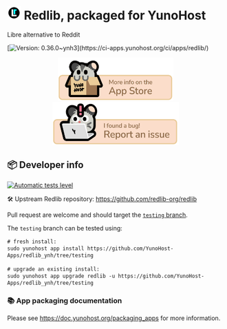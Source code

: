 <!--
N.B.: This README was automatically generated by <https://github.com/YunoHost/apps_tools/blob/main/readme_generator>
It shall NOT be edited by hand.
-->

<h1>
  <img src="https://raw.githubusercontent.com/YunoHost/apps/main/logos/redlib.png" width="32px" alt="Logo of Redlib">
  Redlib, packaged for YunoHost
</h1>

Libre alternative to Reddit

[![Version: 0.36.0~ynh3](https://img.shields.io/badge/Version-0.36.0~ynh3-rgba(0,150,0,1)?style=for-the-badge)](https://ci-apps.yunohost.org/ci/apps/redlib/)

<div align="center">
<a href="https://apps.yunohost.org/app/redlib"><img height="100px" src="https://github.com/YunoHost/yunohost-artwork/raw/refs/heads/main/badges/neopossum-badges/badge_more_info_on_the_appstore.svg"/></a>
<a href="https://github.com/YunoHost-Apps/redlib_ynh/issues"><img height="100px" src="https://github.com/YunoHost/yunohost-artwork/raw/refs/heads/main/badges/neopossum-badges/badge_report_an_issue.svg"/></a>
</div>

## 📦 Developer info

[![Automatic tests level](https://apps.yunohost.org/badge/cilevel/redlib)](https://ci-apps.yunohost.org/ci/apps/redlib/)

🛠️ Upstream Redlib repository: <https://github.com/redlib-org/redlib>

Pull request are welcome and should target the [`testing` branch](https://github.com/YunoHost-Apps/redlib_ynh/tree/testing).

The `testing` branch can be tested using:
```
# fresh install:
sudo yunohost app install https://github.com/YunoHost-Apps/redlib_ynh/tree/testing

# upgrade an existing install:
sudo yunohost app upgrade redlib -u https://github.com/YunoHost-Apps/redlib_ynh/tree/testing
```

### 📚 App packaging documentation

Please see <https://doc.yunohost.org/packaging_apps> for more information.